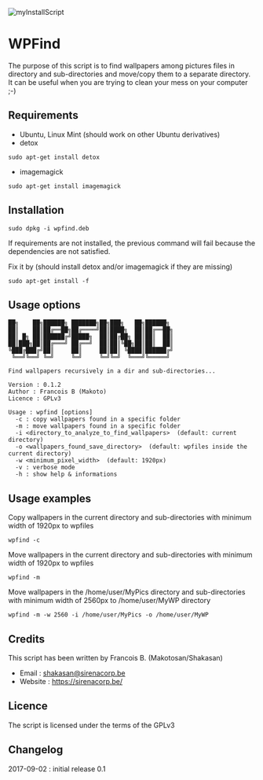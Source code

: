 ![myInstallScript](https://sirenacorp.be/wp-content/uploads/2016/01/logo-1.png)

WPFind
======

The purpose of this script is to find wallpapers among pictures files in directory and sub-directories and move/copy them to a separate directory.
It can be useful when you are trying to clean your mess on your computer ;-)

Requirements
------------

* Ubuntu, Linux Mint (should work on other Ubuntu derivatives)
* detox
```
sudo apt-get install detox
```
* imagemagick
```
sudo apt-get install imagemagick
```

Installation
------------

```
sudo dpkg -i wpfind.deb
```
If requirements are not installed, the previous command will fail because the dependencies are not satisfied.

Fix it by (should install detox and/or imagemagick if they are missing)
```
sudo apt-get install -f
```

Usage options
-------------

```
██╗    ██╗██████╗ ███████╗██╗███╗   ██╗██████╗
██║    ██║██╔══██╗██╔════╝██║████╗  ██║██╔══██╗
██║ █╗ ██║██████╔╝█████╗  ██║██╔██╗ ██║██║  ██║
██║███╗██║██╔═══╝ ██╔══╝  ██║██║╚██╗██║██║  ██║
╚███╔███╔╝██║     ██║     ██║██║ ╚████║██████╔╝
 ╚══╝╚══╝ ╚═╝     ╚═╝     ╚═╝╚═╝  ╚═══╝╚═════╝

Find wallpapers recursively in a dir and sub-directories...

Version : 0.1.2
Author : Francois B (Makoto)
Licence : GPLv3

Usage : wpfind [options]
  -c : copy wallpapers found in a specific folder
  -m : move wallpapers found in a specific folder
  -i <directory_to_analyze_to_find_wallpapers>  (default: current directory)
  -o <wallpapers_found_save_directory>  (default: wpfiles inside the current directory)
  -w <minimum_pixel_width>  (default: 1920px)
  -v : verbose mode
  -h : show help & informations
```

Usage examples
--------------

Copy wallpapers in the current directory and sub-directories with minimum width of 1920px to wpfiles

```
wpfind -c
```

Move wallpapers in the current directory and sub-directories with minimum width of 1920px to wpfiles

```
wpfind -m
```

Move wallpapers in the /home/user/MyPics directory and sub-directories with minimum width of 2560px to /home/user/MyWP directory

```
wpfind -m -w 2560 -i /home/user/MyPics -o /home/user/MyWP
```

Credits
-------

This script has been written by Francois B. (Makotosan/Shakasan)

* Email : shakasan@sirenacorp.be
* Website : https://sirenacorp.be/

Licence
-------

The script is licensed under the terms of the GPLv3

Changelog
---------
2017-09-02 : initial release 0.1
